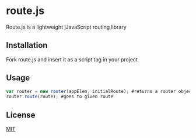 # route.js
Route.js is a lightweight jJavaScript routing library

## Installation
Fork route.js and insert it as a script tag in your project

## Usage
```JavaScript
var router = new router(appElem, initialRoute); #returns a router object
router.route(route); #goes to given route
```
## License
[MIT](https://choosealicense.com/licenses/mit/)
